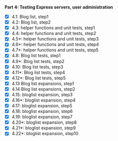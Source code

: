 **Part 4: Testing Express servers, user administration**

- [x] 4.1: Blog list, step1
- [x] 4.2: Blog list, step2
- [x] 4.3: helper functions and unit tests, step1
- [x] 4.4: helper functions and unit tests, step2
- [x] 4.5*: helper functions and unit tests, step3
- [x] 4.6*: helper functions and unit tests, step4
- [x] 4.7*: helper functions and unit tests, step5
- [x] 4.8: Blog list tests, step1
- [x] 4.9*: Blog list tests, step2
- [x] 4.10: Blog list tests, step3
- [x] 4.11*: Blog list tests, step4
- [x] 4.12*: Blog list tests, step5
- [x] 4.13 Blog list expansions, step1
- [x] 4.14 Blog list expansions, step2
- [x] 4.15: bloglist expansion, step3
- [x] 4.16*: bloglist expansion, step4
- [x] 4.17: bloglist expansion, step5
- [x] 4.18: bloglist expansion, step6
- [x] 4.19: bloglist expansion, step7
- [x] 4.20*: bloglist expansion, step8
- [x] 4.21*: bloglist expansion, step9
- [x] 4.22*: bloglist expansion, step10
